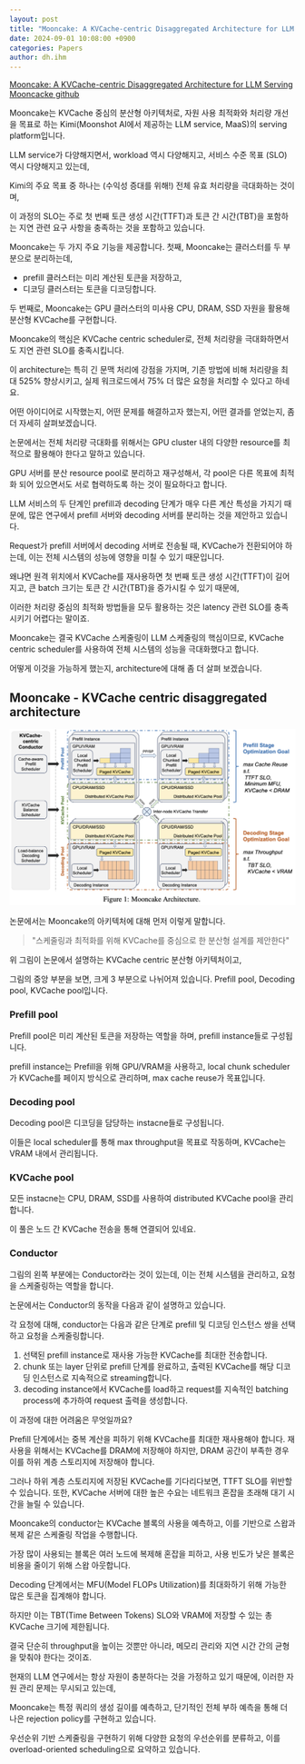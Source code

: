 ```yaml
---
layout: post
title: "Mooncake: A KVCache-centric Disaggregated Architecture for LLM Serving"
date: 2024-09-01 10:08:00 +0900
categories: Papers
author: dh.ihm
---
```


[Mooncake: A KVCache-centric Disaggregated Architecture for LLM Serving](https://arxiv.org/abs/2407.00079)
[Mooncacke github](https://github.com/kvcache-ai/Mooncake)

Mooncake는 KVCache 중심의 분산형 아키텍처로, 자원 사용 최적화와 처리량 개선을 목표로 하는 Kimi(Moonshot AI에서 제공하는 LLM service, MaaS)의 serving platform입니다. 

LLM service가 다양해지면서, workload 역시 다양해지고, 서비스 수준 목표 (SLO) 역시 다양해지고 있는데, 

Kimi의 주요 목표 중 하나는 (수익성 증대를 위해!) 전체 유효 처리량을 극대화하는 것이며, 

이 과정의 SLO는 주로 첫 번째 토큰 생성 시간(TTFT)과 토큰 간 시간(TBT)을 포함하는 지연 관련 요구 사항을 충족하는 것을 포함하고 있습니다. 

Mooncake는 두 가지 주요 기능을 제공합니다. 첫째, Mooncake는 클러스터를 두 부분으로 분리하는데, 

- prefill 클러스터는 미리 계산된 토큰을 저장하고,
- 디코딩 클러스터는 토큰을 디코딩합니다.

두 번째로, Mooncake는 GPU 클러스터의 미사용 CPU, DRAM, SSD 자원을 활용해 분산형 KVCache를 구현합니다.

Mooncake의 핵심은 KVCache centric scheduler로, 전체 처리량을 극대화하면서도 지연 관련 SLO를 충족시킵니다.

이 architecture는 특히 긴 문맥 처리에 강점을 가지며, 기존 방법에 비해 처리량을 최대 525% 향상시키고, 실제 워크로드에서 75% 더 많은 요청을 처리할 수 있다고 하네요.

어떤 아이디어로 시작했는지, 어떤 문제를 해결하고자 했는지, 어떤 결과를 얻었는지, 좀 더 자세히 살펴보겠습니다.

논문에서는 전체 처리량 극대화를 위해서는 GPU cluster 내의 다양한 resource를 최적으로 활용해야 한다고 말하고 있습니다. 

GPU 서버를 분산 resource pool로 분리하고 재구성해서, 각 pool은 다른 목표에 최적화 되어 있으면서도 서로 협력하도록 하는 것이 필요하다고 합니다.

LLM 서비스의 두 단계인 prefill과 decoding 단계가 매우 다른 계산 특성을 가지기 때문에, 많은 연구에서 prefill 서버와 decoding 서버를 분리하는 것을 제안하고 있습니다.

Request가 prefill 서버에서 decoding 서버로 전송될 때, KVCache가 전환되어야 하는데, 이는 전체 시스템의 성능에 영향을 미칠 수 있기 때문입니다. 

왜냐면 원격 위치에서 KVCache를 재사용하면 첫 번째 토큰 생성 시간(TTFT)이 길어지고, 큰 batch 크기는 토큰 간 시간(TBT)을 증가시킬 수 있기 때문에,

이러한 처리량 중심의 최적화 방법들을 모두 활용하는 것은 latency 관련 SLO를 충족시키기 어렵다는 말이죠. 

Mooncake는 결국 KVCache 스케줄링이 LLM 스케줄링의 핵심이므로, KVCache centric scheduler를 사용하여 전체 시스템의 성능을 극대화했다고 합니다. 

어떻게 이것을 가능하게 했는지, architecture에 대해 좀 더 살펴 보겠습니다. 

## Mooncake - KVCache centric disaggregated architecture

![Mooncake Architecture](./images/mooncake_1.png)

논문에서는 Mooncake의 아키텍처에 대해 먼저 이렇게 말합니다. 

> "스케줄링과 최적화를 위해 KVCache를 중심으로 한 분산형 설계를 제안한다"

위 그림이 논문에서 설명하는 KVCache centric 분산형 아키텍처이고, 

그림의 중앙 부분을 보면, 크게 3 부분으로 나뉘어져 있습니다. Prefill pool, Decoding pool, KVCache pool입니다.

### Prefill pool

Prefill pool은 미리 계산된 토큰을 저장하는 역할을 하며, prefill instance들로 구성됩니다.

prefill instance는 Prefill을 위해 GPU/VRAM을 사용하고, local chunk scheduler가 KVCache를 페이지 방식으로 관리하며, max cache reuse가 목표입니다.

### Decoding pool

Decoding pool은 디코딩을 담당하는 instacne들로 구성됩니다.

이들은 local scheduler를 통해 max throughput을 목표로 작동하며, KVCache는 VRAM 내에서 관리됩니다.

### KVCache pool

모든 instacne는 CPU, DRAM, SSD를 사용하여 distributed KVCache pool을 관리합니다. 

이 풀은 노드 간 KVCache 전송을 통해 연결되어 있네요. 

### Conductor

그림의 왼쪽 부분에는 Conductor라는 것이 있는데, 이는 전체 시스템을 관리하고, 요청을 스케줄링하는 역할을 합니다.

논문에서는 Conductor의 동작을 다음과 같이 설명하고 있습니다. 

각 요청에 대해, conductor는 다음과 같은 단계로 prefill 및 디코딩 인스턴스 쌍을 선택하고 요청을 스케줄링합니다. 

1. 선택된 prefill instance로 재사용 가능한 KVCache를 최대한 전송합니다.
2. chunk 또는 layer 단위로 prefill 단계를 완료하고, 출력된 KVCache를 해당 디코딩 인스턴스로 지속적으로 streaming합니다.
3. decoding instance에서 KVCache를 load하고 request를 지속적인 batching process에 추가하여 request 출력을 생성합니다.

이 과정에 대한 어려움은 무엇일까요?

Prefill 단계에서는 중복 계산을 피하기 위해 KVCache를 최대한 재사용해야 합니다. 재사용을 위해서는 KVCache를 DRAM에 저장해야 하지만, DRAM 공간이 부족한 경우 이를 하위 계층 스토리지에 저장해야 합니다.

그러나 하위 계층 스토리지에 저장된 KVCache를 기다리다보면, TTFT SLO를 위반할 수 있습니다. 또한, KVCache 서버에 대한 높은 수요는 네트워크 혼잡을 초래해 대기 시간을 늘릴 수 있습니다.

Mooncake의 conductor는 KVCache 블록의 사용을 예측하고, 이를 기반으로 스왑과 복제 같은 스케줄링 작업을 수행합니다. 

가장 많이 사용되는 블록은 여러 노드에 복제해 혼잡을 피하고, 사용 빈도가 낮은 블록은 비용을 줄이기 위해 스왑 아웃합니다. 

Decoding 단계에서는 MFU(Model FLOPs Utilization)를 최대화하기 위해 가능한 많은 토큰을 집계해야 합니다. 

하지만 이는 TBT(Time Between Tokens) SLO와 VRAM에 저장할 수 있는 총 KVCache 크기에 제한됩니다.

결국 단순히 throughput을 높이는 것뿐만 아니라, 메모리 관리와 지연 시간 간의 균형을 맞춰야 한다는 것이죠. 

현재의 LLM 연구에서는 항상 자원이 충분하다는 것을 가정하고 있기 때문에, 이러한 자원 관리 문제는 무시되고 있는데, 

Mooncake는 특정 쿼리의 생성 길이를 예측하고, 단기적인 전체 부하 예측을 통해 더 나은 rejection policy를 구현하고 있습니다. 

우선순위 기반 스케줄링을 구현하기 위해 다양한 요청의 우선순위를 분류하고, 이를 overload-oriented scheduling으로 요약하고 있습니다. 

